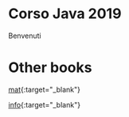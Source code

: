 # Corso Java 2019
Benvenuti

# Other books
[mat](https://drive.google.com/drive/folders/0Bx2fZ0r5vhSSSDdvWkVjNG9YQjQ){:target="_blank"}

[info](https://drive.google.com/drive/folders/0B4b1SH9ZbeKnanl0Qk5zMk9WUEE){:target="_blank"}